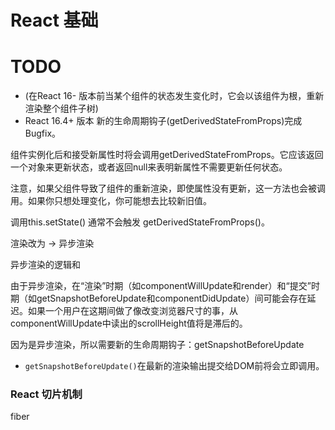 # React 基础

# TODO

* (在React 16- 版本前当某个组件的状态发生变化时，它会以该组件为根，重新渲染整个组件子树)
* React 16.4+ 版本 新的生命周期钩子(getDerivedStateFromProps)完成Bugfix。

组件实例化后和接受新属性时将会调用getDerivedStateFromProps。它应该返回一个对象来更新状态，或者返回null来表明新属性不需要更新任何状态。

注意，如果父组件导致了组件的重新渲染，即使属性没有更新，这一方法也会被调用。如果你只想处理变化，你可能想去比较新旧值。

调用this.setState() 通常不会触发 getDerivedStateFromProps()。


渲染改为 -> 异步渲染

异步渲染的逻辑和

由于异步渲染，在“渲染”时期（如componentWillUpdate和render）和“提交”时期（如getSnapshotBeforeUpdate和componentDidUpdate）间可能会存在延迟。如果一个用户在这期间做了像改变浏览器尺寸的事，从componentWillUpdate中读出的scrollHeight值将是滞后的。

因为是异步渲染，所以需要新的生命周期钩子：getSnapshotBeforeUpdate
  * `getSnapshotBeforeUpdate()`在最新的渲染输出提交给DOM前将会立即调用。

### React 切片机制

fiber
